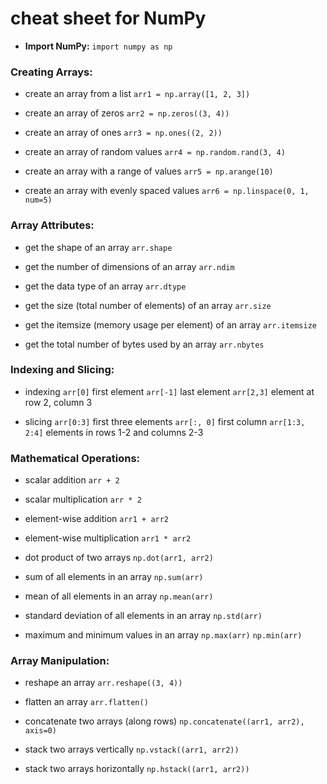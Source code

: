 # cheat sheet for NumPy

- **Import NumPy:**
`import numpy as np`

### Creating Arrays:

- create an array from a list
`arr1 = np.array([1, 2, 3])`

- create an array of zeros
`arr2 = np.zeros((3, 4))`

- create an array of ones
`arr3 = np.ones((2, 2))`

- create an array of random values
`arr4 = np.random.rand(3, 4)`

- create an array with a range of values
`arr5 = np.arange(10)`

- create an array with evenly spaced values
`arr6 = np.linspace(0, 1, num=5)`

### Array Attributes:

- get the shape of an array
`arr.shape`

- get the number of dimensions of an array
`arr.ndim`

- get the data type of an array
`arr.dtype`

- get the size (total number of elements) of an array
`arr.size`

- get the itemsize (memory usage per element) of an array
`arr.itemsize`

- get the total number of bytes used by an array
`arr.nbytes`

### Indexing and Slicing:

- indexing
`arr[0]` first element
`arr[-1]`  last element
`arr[2,3]`  element at row 2, column 3

- slicing
`arr[0:3]`  first three elements
`arr[:, 0]`  first column
`arr[1:3, 2:4]`  elements in rows 1-2 and columns 2-3

### Mathematical Operations:

- scalar addition
`arr + 2`

- scalar multiplication
`arr * 2`

- element-wise addition
`arr1 + arr2`

- element-wise multiplication
`arr1 * arr2`

- dot product of two arrays
`np.dot(arr1, arr2)`

- sum of all elements in an array
`np.sum(arr)`

- mean of all elements in an array
`np.mean(arr)`

- standard deviation of all elements in an array
`np.std(arr)`

- maximum and minimum values in an array
`np.max(arr)`
`np.min(arr)`

### Array Manipulation:

- reshape an array
`arr.reshape((3, 4))`

- flatten an array
`arr.flatten()`

- concatenate two arrays (along rows)
`np.concatenate((arr1, arr2), axis=0)`

- stack two arrays vertically
`np.vstack((arr1, arr2))`

- stack two arrays horizontally
`np.hstack((arr1, arr2))`
